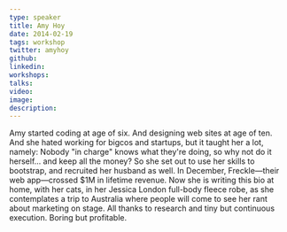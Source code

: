 ```yaml
---
type: speaker
title: Amy Hoy
date: 2014-02-19
tags: workshop
twitter: amyhoy
github:
linkedin:
workshops:
talks:
video:
image:
description:
---
```


Amy started coding at age of six. And designing web sites at age of ten. And she hated working for bigcos and startups, but it taught her a lot, namely: Nobody "in charge" knows what they're doing, so why not do it herself… and keep all the money? So she set out to use her skills to bootstrap, and recruited her husband as well. In December, Freckle—their web app—crossed $1M in lifetime revenue. Now she is writing this bio at home, with her cats, in her Jessica London full-body fleece robe, as she contemplates a trip to Australia where people will come to see her rant about marketing on stage. All thanks to research and tiny but continuous execution. Boring but profitable.
